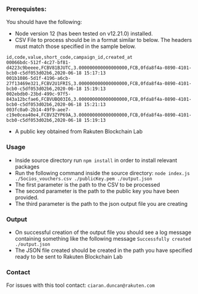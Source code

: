 ### Prerequistes:
You should have the following:
- Node version 12 (has been tested on v12.21.0) installed.
- CSV File to process should be in a format similar to below. The headers must match those specified in the sample below.
```
id,code,value,short_code,campaign_id,created_at
00066bdc-512f-4c27-bf81-d4223c9beeee,FCBV81BJUTC,3.000000000000000000,FCB,0fda8f4a-0890-4101-bcb0-c5df053d02b6,2020-06-18 15:17:13
001b1086-5d1f-4196-a6cb-27f13469e321,FCBV2U1FRIS,3.000000000000000000,FCB,0fda8f4a-0890-4101-bcb0-c5df053d02b6,2020-06-18 15:19:13
002ebdb0-23bd-499c-97f5-843a12bcfae6,FCBVUBQ03I6,3.000000000000000000,FCB,0fda8f4a-0890-4101-bcb0-c5df053d02b6,2020-06-18 15:21:13
003fc0a0-2b14-49f9-aee7-c19e0cea40e4,FCBV3ZYP69A,3.000000000000000000,FCB,0fda8f4a-0890-4101-bcb0-c5df053d02b6,2020-06-18 15:19:13
```
- A public key obtained from Rakuten Blockchain Lab


### Usage
- Inside source directory run `npm install` in order to install relevant packages
- Run the following command inside the source directory:
`node index.js ./Socios_vouchers.csv ./publicKey.pem ./output.json`
- The first parameter is the path to the CSV to be processed
- The second parameter is the path to the public key you have been provided. 
- The third parameter is the path to the json output file you are creating

### Output
- On successful creation of the output file you should see a log message containing something like the following message `Successfully created ./output.json`
- The JSON file created should be created in the path you have specified ready to be sent to Rakuten Blockchain Lab

### Contact
For issues with this tool contact: `ciaran.duncan@rakuten.com`
